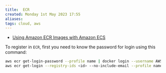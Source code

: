 ```yaml
---
title:  ECR
created: Monday 1st May 2023 17:55
aliases: 
tags: cloud, aws
---
```


- [Using Amazon ECR Images with Amazon ECS](https://docs.aws.amazon.com/AmazonECS/latest/userguide/ecr-repositories.html)

To register in `ECR`, first you need to know the password for login using this command: 

```bash
aws ecr get-login-password --profile name | docker login --username AWS --password-stdin <url>
aws ecr get-login --registry-ids <id> --no-include-email --profile name
```
